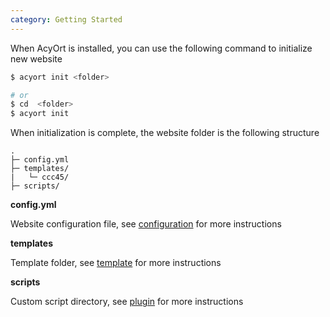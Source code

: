 ```yaml
---
category: Getting Started
---
```


When AcyOrt is installed, you can use the following command to initialize new website

```bash
$ acyort init <folder>

# or
$ cd  <folder>
$ acyort init
```

When initialization is complete, the website folder is the following structure

```
.
├─ config.yml
├─ templates/
|   └─ ccc45/
├─ scripts/
```

**config.yml**

Website configuration file, see [configuration](/docs/configuration/) for more instructions

**templates**

Template folder, see [template](/docs/template/) for more instructions

**scripts**

Custom script directory, see [plugin](/docs/plugin/) for more instructions

